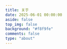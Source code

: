 ```yaml
---
title: 关于
date: 2025-06-01 00:00:00
aside: false
top_img: false
background: "#f8f9fe"
comments: false
type: "about"
---
```

